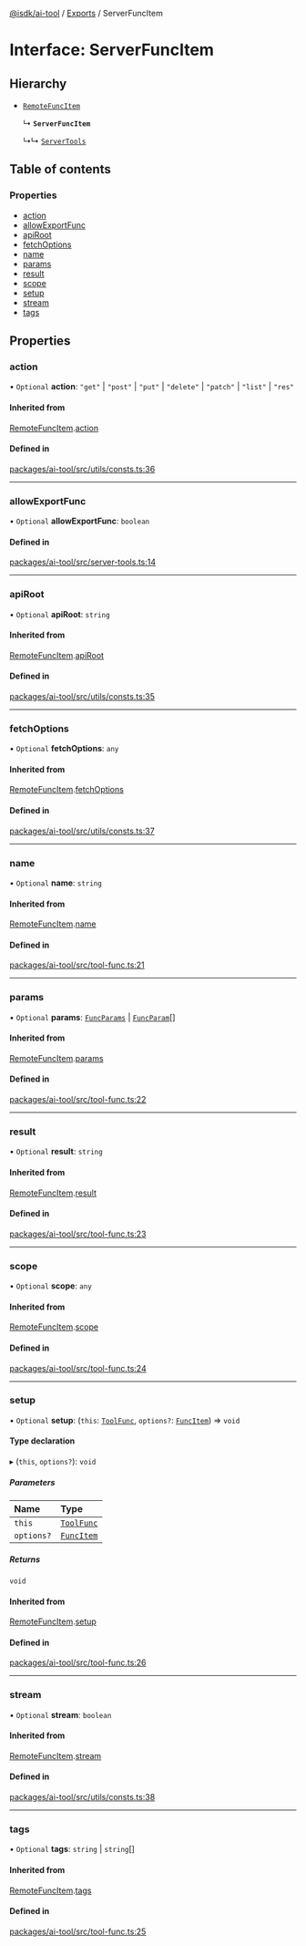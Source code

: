 [@isdk/ai-tool](../README.md) / [Exports](../modules.md) / ServerFuncItem

# Interface: ServerFuncItem

## Hierarchy

- [`RemoteFuncItem`](RemoteFuncItem.md)

  ↳ **`ServerFuncItem`**

  ↳↳ [`ServerTools`](../classes/ServerTools.md)

## Table of contents

### Properties

- [action](ServerFuncItem.md#action)
- [allowExportFunc](ServerFuncItem.md#allowexportfunc)
- [apiRoot](ServerFuncItem.md#apiroot)
- [fetchOptions](ServerFuncItem.md#fetchoptions)
- [name](ServerFuncItem.md#name)
- [params](ServerFuncItem.md#params)
- [result](ServerFuncItem.md#result)
- [scope](ServerFuncItem.md#scope)
- [setup](ServerFuncItem.md#setup)
- [stream](ServerFuncItem.md#stream)
- [tags](ServerFuncItem.md#tags)

## Properties

### action

• `Optional` **action**: ``"get"`` \| ``"post"`` \| ``"put"`` \| ``"delete"`` \| ``"patch"`` \| ``"list"`` \| ``"res"``

#### Inherited from

[RemoteFuncItem](RemoteFuncItem.md).[action](RemoteFuncItem.md#action)

#### Defined in

[packages/ai-tool/src/utils/consts.ts:36](https://github.com/isdk/ai-tool.js/blob/7204de5b4de6ebcdc7ec35b59d21cafca7d13309/src/utils/consts.ts#L36)

___

### allowExportFunc

• `Optional` **allowExportFunc**: `boolean`

#### Defined in

[packages/ai-tool/src/server-tools.ts:14](https://github.com/isdk/ai-tool.js/blob/7204de5b4de6ebcdc7ec35b59d21cafca7d13309/src/server-tools.ts#L14)

___

### apiRoot

• `Optional` **apiRoot**: `string`

#### Inherited from

[RemoteFuncItem](RemoteFuncItem.md).[apiRoot](RemoteFuncItem.md#apiroot)

#### Defined in

[packages/ai-tool/src/utils/consts.ts:35](https://github.com/isdk/ai-tool.js/blob/7204de5b4de6ebcdc7ec35b59d21cafca7d13309/src/utils/consts.ts#L35)

___

### fetchOptions

• `Optional` **fetchOptions**: `any`

#### Inherited from

[RemoteFuncItem](RemoteFuncItem.md).[fetchOptions](RemoteFuncItem.md#fetchoptions)

#### Defined in

[packages/ai-tool/src/utils/consts.ts:37](https://github.com/isdk/ai-tool.js/blob/7204de5b4de6ebcdc7ec35b59d21cafca7d13309/src/utils/consts.ts#L37)

___

### name

• `Optional` **name**: `string`

#### Inherited from

[RemoteFuncItem](RemoteFuncItem.md).[name](RemoteFuncItem.md#name)

#### Defined in

[packages/ai-tool/src/tool-func.ts:21](https://github.com/isdk/ai-tool.js/blob/7204de5b4de6ebcdc7ec35b59d21cafca7d13309/src/tool-func.ts#L21)

___

### params

• `Optional` **params**: [`FuncParams`](FuncParams.md) \| [`FuncParam`](FuncParam.md)[]

#### Inherited from

[RemoteFuncItem](RemoteFuncItem.md).[params](RemoteFuncItem.md#params)

#### Defined in

[packages/ai-tool/src/tool-func.ts:22](https://github.com/isdk/ai-tool.js/blob/7204de5b4de6ebcdc7ec35b59d21cafca7d13309/src/tool-func.ts#L22)

___

### result

• `Optional` **result**: `string`

#### Inherited from

[RemoteFuncItem](RemoteFuncItem.md).[result](RemoteFuncItem.md#result)

#### Defined in

[packages/ai-tool/src/tool-func.ts:23](https://github.com/isdk/ai-tool.js/blob/7204de5b4de6ebcdc7ec35b59d21cafca7d13309/src/tool-func.ts#L23)

___

### scope

• `Optional` **scope**: `any`

#### Inherited from

[RemoteFuncItem](RemoteFuncItem.md).[scope](RemoteFuncItem.md#scope)

#### Defined in

[packages/ai-tool/src/tool-func.ts:24](https://github.com/isdk/ai-tool.js/blob/7204de5b4de6ebcdc7ec35b59d21cafca7d13309/src/tool-func.ts#L24)

___

### setup

• `Optional` **setup**: (`this`: [`ToolFunc`](../classes/ToolFunc.md), `options?`: [`FuncItem`](FuncItem.md)) => `void`

#### Type declaration

▸ (`this`, `options?`): `void`

##### Parameters

| Name | Type |
| :------ | :------ |
| `this` | [`ToolFunc`](../classes/ToolFunc.md) |
| `options?` | [`FuncItem`](FuncItem.md) |

##### Returns

`void`

#### Inherited from

[RemoteFuncItem](RemoteFuncItem.md).[setup](RemoteFuncItem.md#setup)

#### Defined in

[packages/ai-tool/src/tool-func.ts:26](https://github.com/isdk/ai-tool.js/blob/7204de5b4de6ebcdc7ec35b59d21cafca7d13309/src/tool-func.ts#L26)

___

### stream

• `Optional` **stream**: `boolean`

#### Inherited from

[RemoteFuncItem](RemoteFuncItem.md).[stream](RemoteFuncItem.md#stream)

#### Defined in

[packages/ai-tool/src/utils/consts.ts:38](https://github.com/isdk/ai-tool.js/blob/7204de5b4de6ebcdc7ec35b59d21cafca7d13309/src/utils/consts.ts#L38)

___

### tags

• `Optional` **tags**: `string` \| `string`[]

#### Inherited from

[RemoteFuncItem](RemoteFuncItem.md).[tags](RemoteFuncItem.md#tags)

#### Defined in

[packages/ai-tool/src/tool-func.ts:25](https://github.com/isdk/ai-tool.js/blob/7204de5b4de6ebcdc7ec35b59d21cafca7d13309/src/tool-func.ts#L25)

